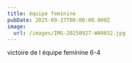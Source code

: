 ```yaml
---
title: équipe feminine
pubDate: 2025-09-27T00:00:00.000Z
image:
  url: /images/IMG-20250927-WA0032.jpg
---
```


victoire de l équipe feminine  6-4
